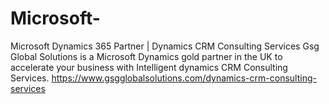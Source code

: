 # Microsoft-
Microsoft Dynamics 365 Partner | Dynamics CRM Consulting Services
Gsg Global Solutions is a Microsoft Dynamics gold partner in the UK to accelerate your business with Intelligent dynamics CRM Consulting Services.
https://www.gsgglobalsolutions.com/dynamics-crm-consulting-services
